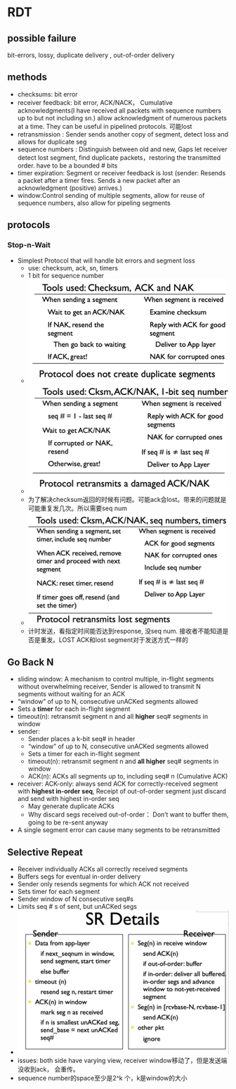 
# RDT

## possible failure

bit-errors, lossy, duplicate delivery , out-of-order delivery

## methods

- checksums: bit error 
- receiver feedback: bit error, ACK/NACK， Cumulative acknowledgments(I have received all packets with sequence numbers up to but not including sn.) allow acknowledgment of numerous packets at a time. They can be useful in pipelined protocols. 可能lost
- retransmission : Sender sends another copy of segment, detect loss and allows for duplicate seg
- sequence numbers : Distinguish between old and new, Gaps let receiver detect lost segment, find duplicate packets，restoring the transmitted order. have to be a bounded # bits
- timer expiration: Segment or receiver feedback is lost (sender: Resends a packet after a timer fires. Sends a new packet after an acknowledgment (positive) arrives.)
- window:Control sending of multiple segments, allow for reuse of sequence numbers, also allow for pipeling segments

## protocols

### Stop-n-Wait

 - Simplest Protocol that will handle bit errors and segment loss
    - use: checksum, ack, sn, timers
    - 1 bit for sequence number
    - ![](/assets/images/2021-04-03-23-06-30.png)
    - ![](/assets/images/2021-04-03-23-07-36.png)
    - 为了解决checksum返回的时候有问题。可能ack会lost。带来的问题就是可能重复发几次。所以需要seq num
    - ![](/assets/images/2021-04-03-23-08-48.png)
    - 计时发送，看指定时间能否达到response, 没seq num. 接收者不能知道是否是重发。LOST ACK和lost segment对于发送方式一样的


## Go Back N
       
- sliding window: A mechanism to control multiple, in-flight segments without overwhelming receiver, Sender is allowed to transmit N segments without waiting for an ACK
- “window” of up to N, consecutive unACKed segments allowed
- Sets a **timer** for each in-flight segment
- timeout(n): retransmit segment n and all **higher** seq# segments in window
- sender:
  - Sender places a k-bit seq# in header
  - “window” of up to N, consecutive unACKed segments allowed
  - Sets a timer for each in-flight segment
  - timeout(n): retransmit segment n and **all higher** seq# segments in window
  - ACK(n): ACKs all segments up to, including seq# n (Cumulative ACK)
- receiver: ACK-only: always send ACK for correctly-received segment with **highest in-order seq**, Receipt of out-of-order segment just discard and send with highest in-order seq 
    - May generate duplicate ACKs
    - Why discard segs received out-of-order： Don’t want to buffer them, going to be re-sent anyway
- A single segment error can cause many segments to be retransmitted

## Selective Repeat

  - Receiver individually ACKs all correctly received segments
  - Buffers segs for eventual in-order delivery
  - Sender only resends segments for which ACK not received
  - Sets timer for each segment
  - Sender window of N consecutive seq#s
  - Limits seq # s of sent, but unACKed segs
  - ![](/assets/images/2021-04-03-23-12-02.png)
  - issues: both side have varying view, receiver window移动了，但是发送端没收到ack， 会重传。
  - sequence number的space至少是2^k 个，k是window的大小